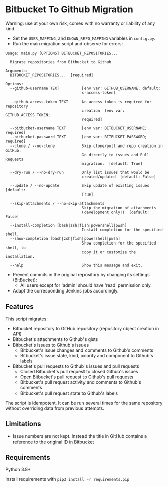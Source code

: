 # Bitbucket To Github Migration

Warning: use at your own risk, comes with no warranty or liability of any kind. 

* Set the `USER_MAPPING`, and `KNOWN_REPO_MAPPING` variables in `config.py`.
* Run the main migration script and observe for errors:

```
Usage: main.py [OPTIONS] BITBUCKET_REPOSITORIES...

  Migrate repositories from Bitbucket to Github

Arguments:
  BITBUCKET_REPOSITORIES...  [required]

Options:
  --github-username TEXT          [env var: GITHUB_USERNAME; default:
                                  x-access-token]

  --github-access-token TEXT      An access token is required for repository
                                  creation  [env var: GITHUB_ACCESS_TOKEN;
                                  required]

  --bitbucket-username TEXT       [env var: BITBUCKET_USERNAME; required]
  --bitbucket-password TEXT       [env var: BITBUCKET_PASSWORD; required]
  --clone / --no-clone            Skip clone/pull and repo creation in GitHub.
                                  Go directly to issues and Pull Requests
                                  migration.  [default: True]

  --dry-run / --no-dry-run        Only list issues that would be
                                  created/updated  [default: False]

  --update / --no-update          Skip update of existing issues  [default:
                                  True]

  --skip-attachments / --no-skip-attachments
                                  Skip the migration of attachments
                                  (development only!)  [default: False]

  --install-completion [bash|zsh|fish|powershell|pwsh]
                                  Install completion for the specified shell.
  --show-completion [bash|zsh|fish|powershell|pwsh]
                                  Show completion for the specified shell, to
                                  copy it or customize the installation.

  --help                          Show this message and exit.
```

* Prevent commits in the original repository by changing its settings (BitBucket):
  * All users except for 'admin' should have 'read' permission only.
* Adapt the corresponding Jenkins jobs accordingly.

## Features

This script migrates:

* Bitbucket repository to GitHub repository (repository object creation in API)
* Bitbucket's attachments to Github's gists
* Bitbucket's issues to Github's issues
  * Bitbucket's issue changes and comments to Github's comments
  * Bitbucket's issue state, kind, priority and component to Github's labels
* Bitbucket's pull requests to Github's issues and pull requests
  * Closed Bitbucket's pull request to closed Github's issues
  * Open Bitbucket's pull request to Github's pull requests
  * Bitbucket's pull request activity and comments to Github's comments
  * Bitbucket's pull request state to Github's labels

The script is idempotent. It can be run several times for the same repository without overriding data from previous attempts.

## Limitations

* Issue numbers are not kept. Instead the title in GitHub contains a reference to the original ID in Bitbucket

## Requirements

Python 3.8+

Install requirements with
`pip3 install -r requirements.pip`
